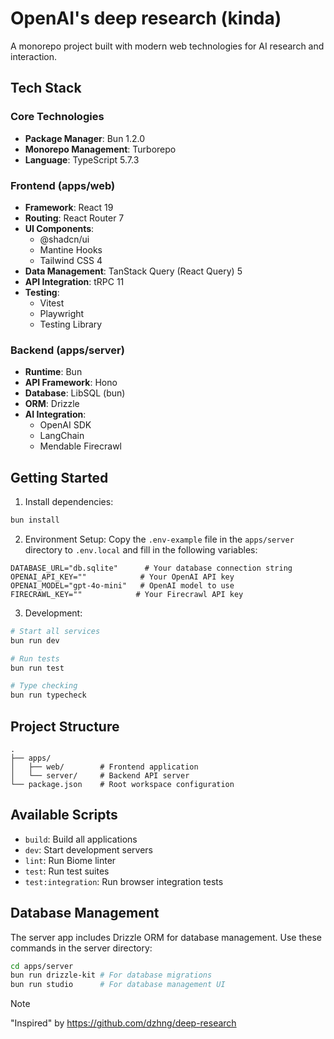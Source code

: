 # OpenAI's deep research (kinda)

A monorepo project built with modern web technologies for AI research and interaction.

## Tech Stack

### Core Technologies
- **Package Manager**: Bun 1.2.0
- **Monorepo Management**: Turborepo
- **Language**: TypeScript 5.7.3

### Frontend (apps/web)
- **Framework**: React 19
- **Routing**: React Router 7
- **UI Components**:
  - @shadcn/ui
  - Mantine Hooks
  - Tailwind CSS 4
- **Data Management**: TanStack Query (React Query) 5
- **API Integration**: tRPC 11
- **Testing**:
  - Vitest
  - Playwright
  - Testing Library

### Backend (apps/server)
- **Runtime**: Bun
- **API Framework**: Hono
- **Database**: LibSQL (bun)
- **ORM**: Drizzle
- **AI Integration**:
  - OpenAI SDK
  - LangChain
  - Mendable Firecrawl

## Getting Started

1. Install dependencies:
```bash
bun install
```

2. Environment Setup:
   Copy the `.env-example` file in the `apps/server` directory to `.env.local` and fill in the following variables:

```env
DATABASE_URL="db.sqlite"      # Your database connection string
OPENAI_API_KEY=""            # Your OpenAI API key
OPENAI_MODEL="gpt-4o-mini"   # OpenAI model to use
FIRECRAWL_KEY=""            # Your Firecrawl API key
```

3. Development:
```bash
# Start all services
bun run dev

# Run tests
bun run test

# Type checking
bun run typecheck
```

## Project Structure

```
.
├── apps/
│   ├── web/        # Frontend application
│   └── server/     # Backend API server
└── package.json    # Root workspace configuration
```

## Available Scripts

- `build`: Build all applications
- `dev`: Start development servers
- `lint`: Run Biome linter
- `test`: Run test suites
- `test:integration`: Run browser integration tests

## Database Management

The server app includes Drizzle ORM for database management. Use these commands in the server directory:

```bash
cd apps/server
bun run drizzle-kit # For database migrations
bun run studio      # For database management UI
```


> [!NOTE]
> "Inspired" by https://github.com/dzhng/deep-research
